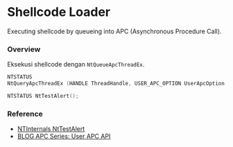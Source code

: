 # Shellcode Loader

Executing shellcode by queueing into APC (Asynchronous Procedure Call).

### Overview

Eksekusi shellcode dengan `NtQueueApcThreadEx`.

```c++
NTSTATUS
NtQueryApcThreadEx (HANDLE ThreadHandle, USER_APC_OPTION UserApcOption, PPS_APC_ROUTINE ApcRoutine, PVOID SystemArgument1, PVOID SystemArgument2, PVOID SystemArgument3);

NTSTATUS NtTestAlert();
```

### Reference 

- [NTInternals NtTestAlert](http://undocumented.ntinternals.net/index.html?page=UserMode%2FUndocumented%20Functions%2FAPC%2FNtTestAlert.html)
- [BLOG APC Series: User APC API](https://repnz.github.io/posts/apc/user-apc/)